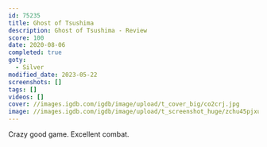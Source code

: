 ```yaml
---
id: 75235
title: Ghost of Tsushima
description: Ghost of Tsushima - Review
score: 100
date: 2020-08-06
completed: true
goty:
  - Silver
modified_date: 2023-05-22
screenshots: []
tags: []
videos: []
cover: //images.igdb.com/igdb/image/upload/t_cover_big/co2crj.jpg
image: //images.igdb.com/igdb/image/upload/t_screenshot_huge/zchu45pjxufkppw5veux.jpg
---
```

Crazy good game. Excellent combat.